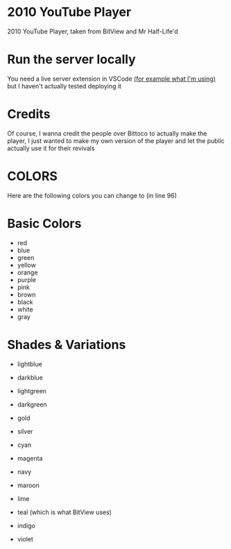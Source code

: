 # 2010 YouTube Player
2010 YouTube Player, taken from BitView and Mr Half-Life'd

# Run the server locally
You need a live server extension in VSCode [(for example what I'm using)]([URL](https://open-vsx.org/vscode/item?itemName=ritwickdey.LiveServer)) but I haven't actually tested deploying it

# Credits
Of course, I wanna credit the people over Bittoco to actually make the player, I just wanted to make my own version of the player and let the public actually use it for their revivals

# COLORS
Here are the following colors you can change to (in line 96)
# Basic Colors

* red
* blue
* green
* yellow
* orange
* purple
* pink
* brown
* black
* white
* gray
  
# Shades & Variations
* lightblue
* darkblue
* lightgreen
* darkgreen
* gold
* silver
* cyan
* magenta
* navy
* maroon

* lime
* teal (which is what BitView uses)
* indigo
* violet

